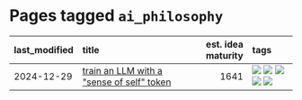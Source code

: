 # Pages tagged `ai_philosophy`

|last_modified|title|est. idea maturity|tags
|:---|:---|---:|:---|
|2024-12-29|[train an LLM with a "sense of self" token](../llm_sense_of_self.md)|1641|[![](https://img.shields.io/badge/tag-2hi4this-d47f6f)](../tags/2hi4this.md) [![](https://img.shields.io/badge/tag-ai_philosophy-913db)](../tags/ai_philosophy.md) [![](https://img.shields.io/badge/tag-experimental-496a1)](../tags/experimental.md) [![](https://img.shields.io/badge/tag-llm-b59164)](../tags/llm.md) [![](https://img.shields.io/badge/tag-theory_of_mind-6edb5)](../tags/theory_of_mind.md)|